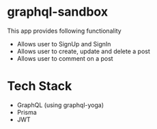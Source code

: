 # graphql-sandbox
This app provides following functionality

- Allows user to SignUp and SignIn
- Allows user to create, update and delete a post
- Allows user to comment on a post

# Tech Stack
- GraphQL (using graphql-yoga)
- Prisma 
- JWT

